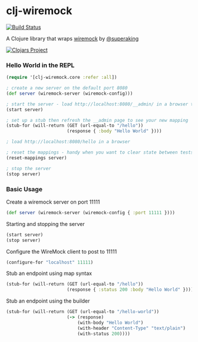 # clj-wiremock

[![Build Status](https://travis-ci.org/alexanderjamesking/clj-wiremock.svg)](https://travis-ci.org/alexanderjamesking/clj-wiremock) 


A Clojure library that wraps [wiremock](https://github.com/tomakehurst/wiremock) by [@superaking](https://twitter.com/superaking)

[![Clojars Project](http://clojars.org/clj-wiremock/latest-version.svg)](http://clojars.org/clj-wiremock)


### Hello World in the REPL
```clojure
(require '[clj-wiremock.core :refer :all])

; create a new server on the default port 8080
(def server (wiremock-server (wiremock-config)))

; start the server - load http://localhost:8080/__admin/ in a browser to see it running
(start server)

; set up a stub then refresh the __admin page to see your new mapping
(stub-for (will-return (GET (url-equal-to "/hello")) 
                       (response { :body "Hello World" })))

; load http://localhost:8080/hello in a browser

; reset the mappings - handy when you want to clear state between tests
(reset-mappings server)

; stop the server
(stop server)
```

### Basic Usage
Create a wiremock server on port 11111
```clojure
(def server (wiremock-server (wiremock-config { :port 11111 })))
```

Starting and stopping the server
```clojure
(start server)
(stop server)
```

Configure the WireMock client to post to 11111
```clojure
(configure-for "localhost" 11111)
```

Stub an endpoint using map syntax
```clojure
(stub-for (will-return (GET (url-equal-to "/hello")) 
                       (response { :status 200 :body "Hello World" })))
```

Stub an endpoint using the builder
```clojure
(stub-for (will-return (GET (url-equal-to "/hello-world")) 
                       (-> (response) 
                           (with-body "Hello World")
                           (with-header "Content-Type" "text/plain")
                           (with-status 200))))
```
